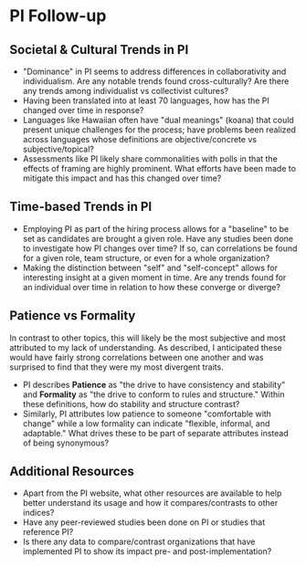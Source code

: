 # PI Follow-up
## Societal & Cultural Trends in PI
- "Dominance" in PI seems to address differences in collaborativity and individualism. Are any notable trends found cross-culturally? Are there any trends among individualist vs collectivist cultures?
- Having been translated into at least 70 languages, how has the PI changed over time in response?
- Languages like Hawaiian often have "dual meanings" (koana) that could present unique challenges for the process; have problems been realized across languages whose definitions are objective/concrete vs subjective/topical?
- Assessments like PI likely share commonalities with polls in that the effects of framing are highly prominent. What efforts have been made to mitigate this impact and has this changed over time?
## Time-based Trends in PI
- Employing PI as part of the hiring process allows for a "baseline" to be set as candidates are brought a given role. Have any studies been done to investigate how PI changes over time? If so, can correlations be found for a given role, team structure, or even for a whole organization?
- Making the distinction between "self" and "self-concept" allows for interesting insight at a given moment in time. Are any trends found for an individual over time in relation to how these converge or diverge?
## Patience vs Formality
In contrast to other topics, this will likely be the most subjective and most attributed to my lack of understanding. As described, I anticipated these would have fairly strong correlations between one another and was surprised to find that they were my most divergent traits.
- PI describes **Patience** as "the drive to have consistency and stability" and **Formality** as "the drive to conform to rules and structure." Within these definitions, how do stability and structure contrast?
- Similarly, PI attributes low patience to someone "comfortable with change" while a low formality can indicate "flexible, informal, and adaptable." What drives these to be part of separate attributes instead of being synonymous?
## Additional Resources
- Apart from the PI website, what other resources are available to help better understand its usage and how it compares/contrasts to other indices?
- Have any peer-reviewed studies been done on PI or studies that reference PI?
- Is there any data to compare/contrast organizations that have implemented PI to show its impact pre- and post-implementation?

